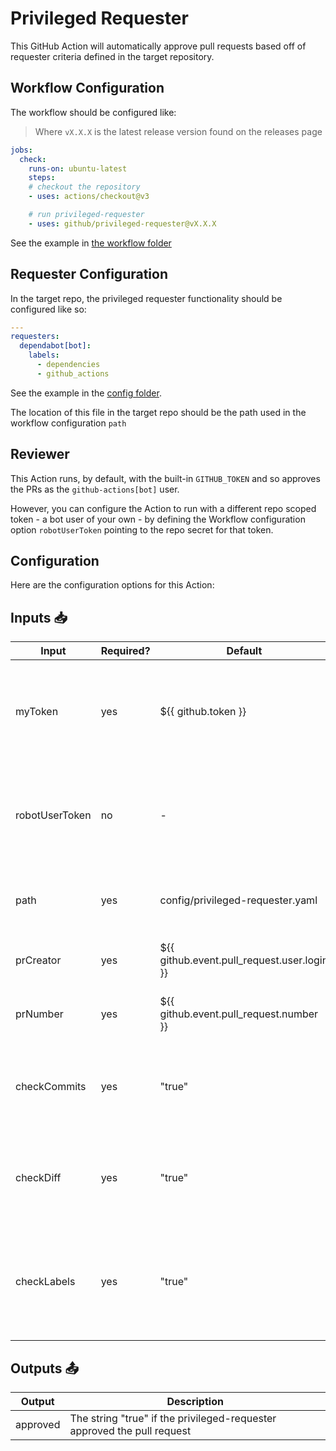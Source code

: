 # Privileged Requester

This GitHub Action will automatically approve pull requests based off of requester criteria defined in the target repository.

## Workflow Configuration

The workflow should be configured like:

> Where `vX.X.X` is the latest release version found on the releases page

```yaml
jobs:
  check:
    runs-on: ubuntu-latest
    steps:
    # checkout the repository
    - uses: actions/checkout@v3

    # run privileged-requester
    - uses: github/privileged-requester@vX.X.X
```

See the example in [the workflow folder](.github/workflows/privileged-requester.yml)

## Requester Configuration

In the target repo, the privileged requester functionality should be configured like so:

```yaml
---
requesters:
  dependabot[bot]:
    labels:
      - dependencies
      - github_actions
```

See the example in the [config folder](config/privileged-requester.yaml).

The location of this file in the target repo should be the path used in the workflow configuration `path`

## Reviewer

This Action runs, by default, with the built-in `GITHUB_TOKEN` and so approves the PRs as the `github-actions[bot]` user.

However, you can configure the Action to run with a different repo scoped token - a bot user of your own - by defining the Workflow configuration option `robotUserToken` pointing to the repo secret for that token.

## Configuration

Here are the configuration options for this Action:

## Inputs 📥

| Input     | Required? | Default                                     | Description |
|-----------| --------- |---------------------------------------------| ----------- |
| myToken   | yes | ${{ github.token }}                         | The GitHub token used to create an authenticated client - Provided for you by default! |
| robotUserToken | no | -                                           | An alternative robot user PAT to be used instead of the built-in Actions token |
| path      | yes | config/privileged-requester.yaml            | Path where the privileged requester configuration can be found |
| prCreator | yes | ${{ github.event.pull_request.user.login }} | The creator of the PR for this pull request event |
| prNumber  | yes | ${{ github.event.pull_request.number }}     | The number of the PR for this pull request event |
| checkCommits | yes | "true"                                       | An option to check that every commit in the PR is made from the privileged requester |
| checkDiff | yes | "true"                                       | An option to check that the PR diff only has a removal diff, with no additions |
| checkLabels | yes | "true"                                       | An option to check that the labels on the PR match those defined in the privileged requester config |

## Outputs 📤

| Output | Description |
| ------ | ----------- |
| approved | The string "true" if the privileged-requester approved the pull request |
